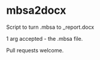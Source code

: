 # mbsa2docx

Script to turn .mbsa to <filename>_report.docx
  
 1 arg accepted - the .mbsa file.
 
 Pull requests welcome.
